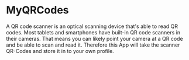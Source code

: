 # MyQRCodes
A QR code scanner is an optical scanning device that's able to read QR codes. Most tablets and smartphones have built-in QR code scanners in their cameras. That means you can likely point your camera at a QR code and be able to scan and read it. Therefore this App will take the scanner QR-Codes and store it in to your own profile.
